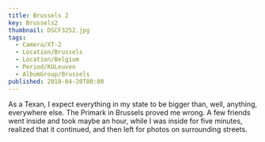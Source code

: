 ```yaml
---
title: Brussels 2
key: Brussels2
thumbnail: DSCF3252.jpg
tags:
  - Camera/XT-2
  - Location/Brussels
  - Location/Belgium
  - Period/KULeuven
  - AlbumGroup/Brussels
published: 2018-04-20T00:00
---
```

As a Texan, I expect everything in my state to be bigger than, well, anything, everywhere else. The Primark in Brussels proved me wrong. A few friends went inside and took maybe an hour, while I was inside for five minutes, realized that it continued, and then left for photos on surrounding streets.
